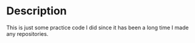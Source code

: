 # Description
This is just some practice code I did since it has been a long time I made any repositories.
